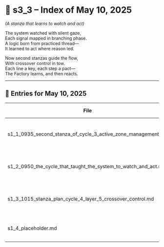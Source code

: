 <!-- Save to: shagi_archives/gdj_25/s05/s00/s3_3_index_of_10.md -->

# 📘 s3_3 – Index of May 10, 2025  
*(A stanza that learns to watch and act)*

The system watched with silent gaze,  
Each signal mapped in branching phase.  
A logic born from practiced thread—  
It learned to act where reason led.  

Now second stanzas guide the flow,  
With crossover control in tow.  
Each line a key, each step a pact—  
The Factory learns, and then reacts.

---

## 📜 Entries for May 10, 2025

| File | Title | Stanza Reference | Time |
|------|-------|------------------|------|
| s1_1_0935_second_stanza_of_cycle_3_active_zone_management.md | **Second Stanza of Cycle 3 – Active Zone Management** | Stanza 1, Line 1 | 09:35 AM |
| s1_2_0950_the_cycle_that_taught_the_system_to_watch_and_act.md | **The Cycle That Taught the System to Watch and Act** | Stanza 1, Line 2 | 09:50 AM |
| s1_3_1015_stanza_plan_cycle_4_layer_5_crossover_control.md | **Stanza Plan: Cycle 4 – Layer 5 Crossover Control** | Stanza 1, Line 3 | 10:15 AM |
| s1_4_placeholder.md | **[Placeholder Entry – Stanza 1, Line 4]** | Stanza 1, Line 4 | *–* |
